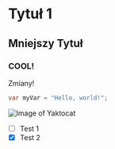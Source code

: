 # Tytuł 1
## Mniejszy Tytuł
### COOL!
Zmiany!
```C#
var myVar = "Hello, world!";
```


![Image of Yaktocat](https://octodex.github.com/images/yaktocat.png)
- [ ] Test 1
- [x] Test 2 
